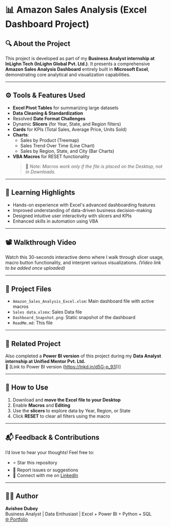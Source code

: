 # 📊 Amazon Sales Analysis (Excel Dashboard Project)

## 🔍 About the Project
This project is developed as part of my **Business Analyst internship at InLighn Tech (InLighn Global Pvt. Ltd.)**. It presents a comprehensive **Amazon Sales Analysis Dashboard** entirely built in **Microsoft Excel**, demonstrating core analytical and visualization capabilities.

---

## ⚙️ Tools & Features Used
- **Excel Pivot Tables** for summarizing large datasets
- **Data Cleaning & Standardization**
- Resolved **Date Format Challenges**
- Dynamic **Slicers** (for Year, State, and Region filters)
- **Cards** for KPIs (Total Sales, Average Price, Units Sold)
- **Charts**:
  - Sales by Product (Treemap)
  - Sales Trend Over Time (Line Chart)
  - Sales by Region, State, and City (Bar Charts)
- **VBA Macros** for RESET functionality
  > 📝 *Note: Macros work only if the file is placed on the Desktop, not in Downloads.*

---

## 🧠 Learning Highlights
- Hands-on experience with Excel's advanced dashboarding features
- Improved understanding of data-driven business decision-making
- Designed intuitive user interactivity with slicers and KPIs
- Enhanced skills in automation using VBA

---

## 📽️ Walkthrough Video
Watch this 30-seconds interactive demo where I walk through slicer usage, macro button functionality, and interpret various visualizations. *(Video link to be added once uploaded)*

---

## 📁 Project Files
- `Amazon_Sales_Analysis_Excel.xlsm`: Main dashboard file with active macros
-  `Sales data.xlsmx`: Sales Data file
- `Dashboard_Snapshot.png`: Static snapshot of the dashboard
- `ReadMe.md`: This file

---

## 📌 Related Project
Also completed a **Power BI version** of this project during my **Data Analyst internship at Unified Mentor Pvt. Ltd.**  
📎 [Link to Power BI version (https://lnkd.in/d5G-p_93))]

---

## 🚀 How to Use
1. Download and **move the Excel file to your Desktop**
2. Enable **Macros** and **Editing**
3. Use the **slicers** to explore data by Year, Region, or State
4. Click **RESET** to clear all filters using the macro

---

## 📬 Feedback & Contributions
I’d love to hear your thoughts! Feel free to:
- ⭐ Star this repository
- 🐞 Report issues or suggestions
- 🤝 Connect with me on [LinkedIn](www.linkedin.com/in/avishee-dubey-152329278)

---

## 🧑‍💻 Author
**Avishee Dubey**  
Business Analyst | Data Enthusiast | Excel + Power BI + Python + SQL  
[🌐 Portfolio](https://dubeyavya.github.io/avisheedubey.portfolio/)
